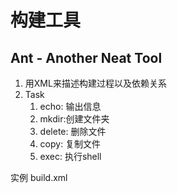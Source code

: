 # 构建工具

## Ant - Another Neat Tool 

1.  用XML来描述构建过程以及依赖关系
2. Task 
   1. echo: 输出信息
   2. mkdir:创建文件夹
   3. delete: 删除文件
   4. copy: 复制文件
   5. exec: 执行shell



实例 build.xml